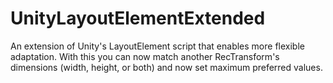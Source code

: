 # UnityLayoutElementExtended
An extension of Unity's LayoutElement script that enables more flexible adaptation. With this you can now match another RecTransform's dimensions (width, height, or both) and now set maximum preferred values.
